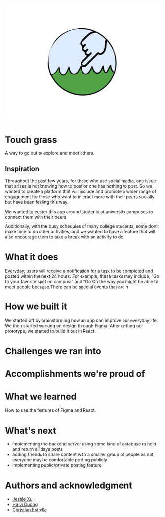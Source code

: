 <p align="center">
    <img src="https://github.com/DubScrubs/Dubhacks22/blob/master/src/imgs/Touch%20Grass.png">
</p>


# Touch grass
A way to go out to explore and meet others.

## Inspiration
Throughout the past few years, for those who use social media, one issue that arises is not knowing how to post or one has nothing to post. So we wanted to create a platform that will include and promote a wider range of engagement for those who want to interact more with their peers socially but have been feeling this way.

We wanted to center this app around students at university campuses to connect them with their peers. 

Additionally, with the busy schedules of many college students, some don’t make time to do other activities, and we wanted to have a feature that will also encourage them to take a break with an activity to do. 

# What it does
Everyday, users will receive a notification for a task to be completed and posted within the next 24 hours. For example, these tasks may include, “Go to your favorite spot on campus!” and “Go 
On the way you might be able to meet people because.There can be special events that are h

# How we built it
We started off by brainstorming how an app can improve our everyday life. We then started working on design through Figma. After getting our prototype, we started to build it out in React.


# Challenges we ran into

# Accomplishments we're proud of

# What we learned
How to use the features of Figma and React. 

# What's next
* implementing the backend server using some kind of database to hold and return all days posts
* adding friends to share content with a smaller group of people as not everyone may be comfortable posting publicly
* implementing public/private posting feature

# Authors and acknowledgment

* [Jessie Xu](https://github.com/jessiex8)
* [Ha vi Duong](https://github.com/haviduong)
* [Christian Estrella](https://github.com/chrisestrella)

